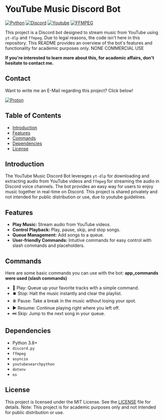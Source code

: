 # YouTube Music Discord Bot
[![Python](https://img.shields.io/badge/python-black?style=for-the-badge&logo=python)](https://github.com/milaasHD/DiscordMusicBot)
[![Discord](https://img.shields.io/badge/discord-black?style=for-the-badge&logo=discord)](https://github.com/milaasHD/DiscordMusicBot)
[![Youtube](https://img.shields.io/badge/youtube-black?style=for-the-badge&logo=youtube)](https://github.com/milaasHD/DiscordMusicBot)
[![FFMPEG](https://img.shields.io/badge/ffmpeg-black?style=for-the-badge&logo=FFMPEG)](https://github.com/milaasHD/DiscordMusicBot)

This project is a Discord bot designed to stream music from YouTube using `yt-dlp` and `ffmpeg`. Due to legal reasons, the code isn't here in this repository. This README provides an overview of the bot's features and functionality for academic purposes only. NONE COMMERCIAL USE

**If you're interested to learn more about this, for academic affairs, don't hesitate to contact me.**

## Contact
Want to write me an E-Mail regarding this project? Click below!

[![Proton](https://img.shields.io/badge/proton-black?style=for-the-badge&logo=proton)](mailto:saalim.baba@proton.me")


## Table of Contents

- [Introduction](#introduction)
- [Features](#features)
- [Commands](#commands)
- [Dependencies](#dependencies)
- [License](#license)

## Introduction

The YouTube Music Discord Bot leverages `yt-dlp` for downloading and extracting audio from YouTube videos and `ffmpeg` for streaming the audio in Discord voice channels. The bot provides an easy way for users to enjoy music together in real-time on Discord. This project is shared privately and not intended for public distribution or use, due to youtube guidelines.

## Features

- **Play Music:** Stream audio from YouTube videos.
- **Control Playback:** Play, pause, skip, and stop songs.
- **Queue Management:** Add songs to a queue.
- **User-friendly Commands:** Intuitive commands for easy control with slash commands and placeholders.


## Commands

Here are some basic commands you can use with the bot:
**app_commands were used (slash commands)**

- 🎵 Play: Queue up your favorite tracks with a simple command.
- ⏹️ Stop: Halt the music instantly and clear the playlist.
- ⏸️ Pause: Take a break in the music without losing your spot.
- ▶️ Resume: Continue playing right where you left off.
- ⏭️ Skip: Jump to the next song in your queue.

## Dependencies

- Python 3.8+
- `discord.py`
- `ffmpeg`
- `asyncio`
- `youtubesearchpython`
- `dotenv`
- `os`

## License

This project is licensed under the MIT License. See the [LICENSE](LICENSE) file for details. Note: This project is for academic purposes only and not intended for public distribution or use.
